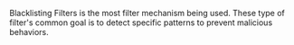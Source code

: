 Blacklisting Filters is the most filter mechanism being used. These type of filter's common goal is to detect specific patterns to prevent malicious behaviors.
